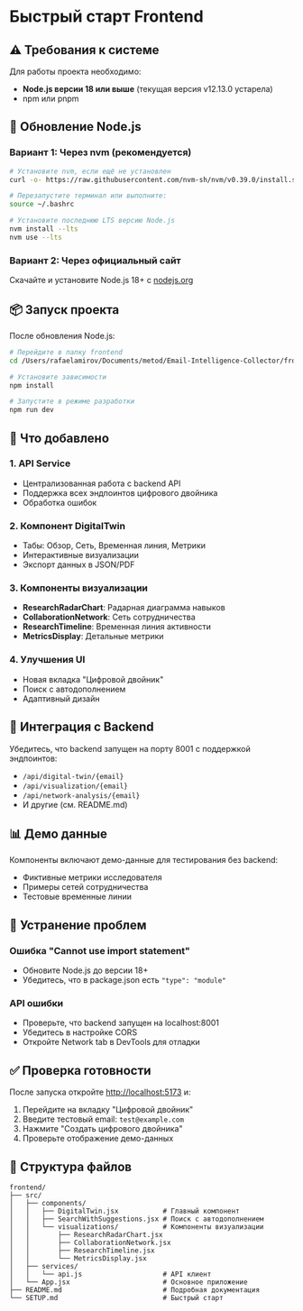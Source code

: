 # Быстрый старт Frontend

## ⚠️ Требования к системе

Для работы проекта необходимо:
- **Node.js версии 18 или выше** (текущая версия v12.13.0 устарела)
- npm или pnpm

## 🚀 Обновление Node.js

### Вариант 1: Через nvm (рекомендуется)
```bash
# Установите nvm, если ещё не установлен
curl -o- https://raw.githubusercontent.com/nvm-sh/nvm/v0.39.0/install.sh | bash

# Перезапустите терминал или выполните:
source ~/.bashrc

# Установите последнюю LTS версию Node.js
nvm install --lts
nvm use --lts
```

### Вариант 2: Через официальный сайт
Скачайте и установите Node.js 18+ с [nodejs.org](https://nodejs.org/)

## 📦 Запуск проекта

После обновления Node.js:

```bash
# Перейдите в папку frontend
cd /Users/rafaelamirov/Documents/metod/Email-Intelligence-Collector/frontend

# Установите зависимости
npm install

# Запустите в режиме разработки
npm run dev
```

## 🎯 Что добавлено

### 1. API Service
- Централизованная работа с backend API
- Поддержка всех эндпоинтов цифрового двойника
- Обработка ошибок

### 2. Компонент DigitalTwin
- Табы: Обзор, Сеть, Временная линия, Метрики
- Интерактивные визуализации
- Экспорт данных в JSON/PDF

### 3. Компоненты визуализации
- **ResearchRadarChart**: Радарная диаграмма навыков
- **CollaborationNetwork**: Сеть сотрудничества
- **ResearchTimeline**: Временная линия активности
- **MetricsDisplay**: Детальные метрики

### 4. Улучшения UI
- Новая вкладка "Цифровой двойник"
- Поиск с автодополнением
- Адаптивный дизайн

## 🔗 Интеграция с Backend

Убедитесь, что backend запущен на порту 8001 с поддержкой эндпоинтов:
- `/api/digital-twin/{email}`
- `/api/visualization/{email}`
- `/api/network-analysis/{email}`
- И другие (см. README.md)

## 📊 Демо данные

Компоненты включают демо-данные для тестирования без backend:
- Фиктивные метрики исследователя
- Примеры сетей сотрудничества
- Тестовые временные линии

## 🚨 Устранение проблем

### Ошибка "Cannot use import statement"
- Обновите Node.js до версии 18+
- Убедитесь, что в package.json есть `"type": "module"`

### API ошибки
- Проверьте, что backend запущен на localhost:8001
- Убедитесь в настройке CORS
- Откройте Network tab в DevTools для отладки

## ✅ Проверка готовности

После запуска откройте [http://localhost:5173](http://localhost:5173) и:

1. Перейдите на вкладку "Цифровой двойник"
2. Введите тестовый email: `test@example.com`
3. Нажмите "Создать цифрового двойника"
4. Проверьте отображение демо-данных

## 📁 Структура файлов

```
frontend/
├── src/
│   ├── components/
│   │   ├── DigitalTwin.jsx           # Главный компонент
│   │   ├── SearchWithSuggestions.jsx # Поиск с автодополнением
│   │   └── visualizations/           # Компоненты визуализации
│   │       ├── ResearchRadarChart.jsx
│   │       ├── CollaborationNetwork.jsx
│   │       ├── ResearchTimeline.jsx
│   │       └── MetricsDisplay.jsx
│   ├── services/
│   │   └── api.js                    # API клиент
│   └── App.jsx                       # Основное приложение
├── README.md                         # Подробная документация
└── SETUP.md                          # Быстрый старт
```
